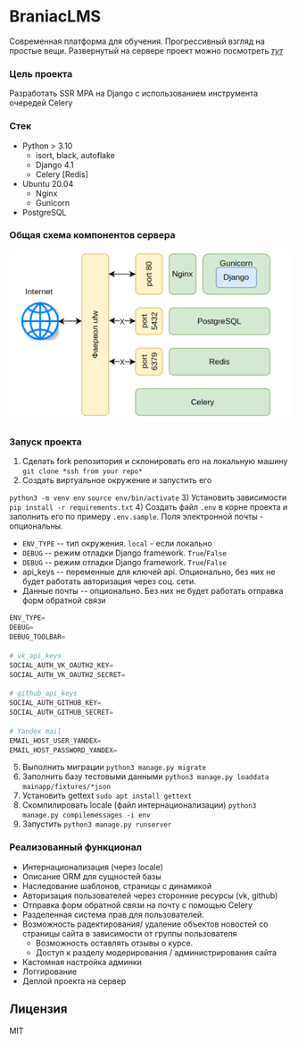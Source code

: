 # BraniacLMS
Современная платформа для обучения. Прогрессивный взгляд на простые вещи.
Развернутый на сервере проект можно посмотреть *[тут](http://95.163.242.42/)*
### Цель проекта
Разработать SSR MPA на Django с использованием инструмента очередей Celery 

### Стек
- Python > 3.10  
  - isort, black, autoflake
  - Django 4.1  
  - Celery [Redis]
- Ubuntu 20.04
  - Nginx  
  - Gunicorn
- PostgreSQL

### Общая схема компонентов сервера
![server components](server_components.png)

### Запуск проекта
1) Сделать fork репозитория и склонировать его на локальную машину
```git clone *ssh from your repo*```
2) Создать виртуальное окружение и запустить его

```python3 -m venv env```
```source env/bin/activate```
3) Установить зависимости ```pip install -r requirements.txt```
4) Создать файл ```.env``` в корне проекта и заполнить его по примеру ```.env.sample```. 
Поля электронной почты - опциональны. 
   - ```ENV_TYPE``` -- тип окружения. ```local``` - если локально
   - ```DEBUG``` -- режим отладки Django framework. ```True```/```False```
   - ```DEBUG``` -- режим отладки Django framework. ```True```/```False```
   - api_keys -- переменные для ключей api. Опционально, без них не будет работать авторизация через соц. сети.
   - Данные почты -- опционально. Без них не будет работать отправка форм обратной связи

```python
ENV_TYPE=
DEBUG=
DEBUG_TOOLBAR=

# vk_api_keys
SOCIAL_AUTH_VK_OAUTH2_KEY=
SOCIAL_AUTH_VK_OAUTH2_SECRET=

# github_api_keys
SOCIAL_AUTH_GITHUB_KEY=
SOCIAL_AUTH_GITHUB_SECRET=

# Yandex mail
EMAIL_HOST_USER_YANDEX=
EMAIL_HOST_PASSWORD_YANDEX=
```
5) Выполнить миграции ```python3 manage.py migrate```
6) Заполнить базу тестовыми данными ```python3 manage.py loaddata mainapp/fixtures/*json```
7) Установить gettext ```sudo apt install gettext ```
8) Скомпилировать locale (файл интернационализации) ```python3 manage.py compilemessages -i env ```
9) Запустить ```python3 manage.py runserver```

### Реализованный функционал
- Интернационализация (через locale)
- Описание ORM для сущностей базы
- Наследование шаблонов, страницы с динамикой
- Авторизация пользователей через сторонние ресурсы (vk, github)
- Отправка форм обратной связи на почту с помощью Celery
- Разделенная система прав для пользователей.  
- Возможность радектирования/ удаление объектов новостей со страницы сайта в зависимости от группы пользователя
  - Возможность оставлять отзывы о курсе. 
  - Доступ к разделу модерирования / администрирования сайта
- Кастомная настройка админки
- Логгирование
- Деплой проекта на сервер
## Лицензия
MIT